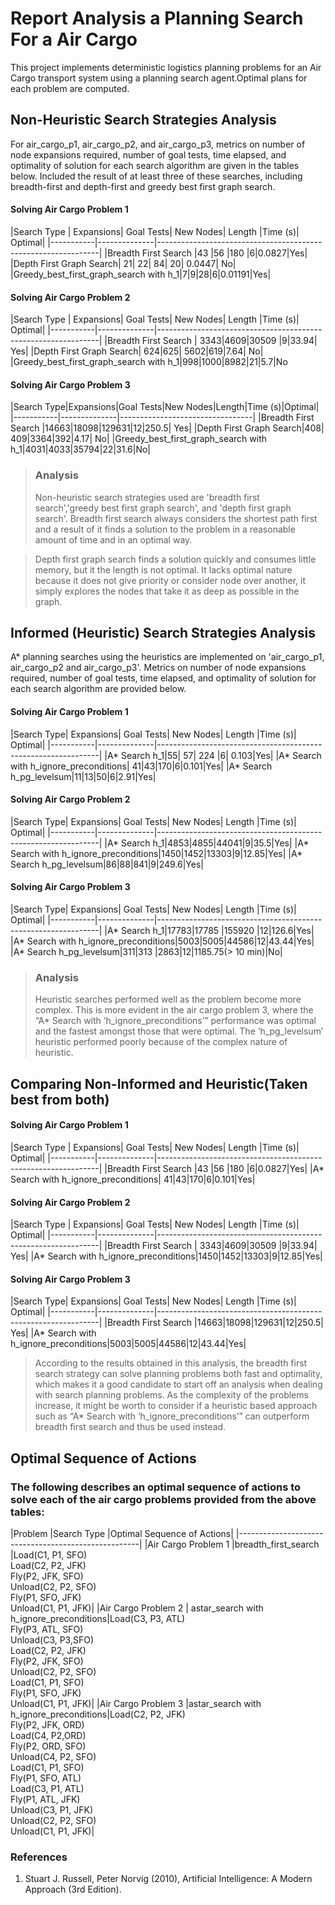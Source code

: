 # Report Analysis a Planning Search For a Air Cargo 
This project implements deterministic logistics planning problems for an Air Cargo transport system using a planning search agent.Optimal plans for each problem are computed.
## Non-Heuristic  Search Strategies Analysis
For air_cargo_p1, air_cargo_p2, and air_cargo_p3, metrics on number of node expansions required, number of goal tests, time elapsed, and optimality of solution for each search algorithm are given in the tables below. Included the result of at least three of these searches, including breadth-first and depth-first and greedy best first graph search.
#### Solving Air Cargo Problem 1
|Search Type	|	Expansions|	Goal Tests|	New Nodes|	Length	|Time (s)|	Optimal|
|-----------|--------------|---------------------------------------------------------------|
|Breadth First Search |43 |56 |180 |6|0.0827|Yes|
|Depth First Graph Search|	21|	22|	84|	20|	0.0447|	No|
|Greedy_best_first_graph_search with h_1|7|9|28|6|0.01191|Yes|
#### Solving Air Cargo Problem 2
|Search Type	|	Expansions|	Goal Tests|	New Nodes|	Length	|Time (s)|	Optimal|
|-----------|--------------|---------------------------------------------------------------|
|Breadth First Search | 3343|4609|30509  |9|33.94|	Yes|
|Depth First Graph Search| 624|625| 5602|619|7.64|	No|
|Greedy_best_first_graph_search with h_1|998|1000|8982|21|5.7|No
#### Solving Air Cargo Problem 3
|Search Type|Expansions|Goal Tests|New Nodes|Length|Time (s)|Optimal|
|-----------|--------------|---------------------------------|
|Breadth First Search |14663|18098|129631|12|250.5|	Yes|
|Depth First Graph Search|408| 409|3364|392|4.17|	No|
|Greedy_best_first_graph_search with h_1|4031|4033|35794|22|31.6|No|


>### Analysis
>Non-heuristic search strategies used are 'breadth first search','greedy best first graph search', and 'depth first graph search'. Breadth first search always considers the shortest path first and a result of it finds a solution to the problem in a reasonable amount of time and in an optimal way.

>Depth first graph search finds a solution quickly and consumes little memory, but it the length is not optimal. It lacks optimal nature because it does not give priority or consider node over another, it simply explores the nodes that take it as deep as possible in the graph.

## Informed (Heuristic) Search Strategies Analysis

 A* planning searches using the heuristics are implemented on 'air_cargo_p1, air_cargo_p2 and air_cargo_p3'. Metrics on number of node expansions required, number of goal tests, time elapsed, and optimality of solution for each search algorithm are provided below.
 
#### Solving Air Cargo Problem 1
|Search Type|	Expansions|	Goal Tests|	New Nodes|	Length	|Time (s)|	Optimal|
|-----------|--------------|---------------------------------------------------------------|
|A* Search h_1|55|	57|	224	|6|	0.103|Yes|
|A* Search with h_ignore_preconditions|	41|43|170|6|0.101|Yes|
|A* Search h_pg_levelsum|11|13|50|6|2.91|Yes|
#### Solving Air Cargo Problem 2
|Search Type|	Expansions|	Goal Tests|	New Nodes|	Length	|Time (s)|	Optimal|
|-----------|--------------|---------------------------------------------------------------|
|A* Search h_1|4853|4855|44041|9|35.5|Yes|
|A* Search with h_ignore_preconditions|1450|1452|13303|9|12.85|Yes|
|A* Search h_pg_levelsum|86|88|841|9|249.6|Yes|
#### Solving Air Cargo Problem 3
|Search Type|	Expansions|	Goal Tests|	New Nodes|	Length	|Time (s)|	Optimal|
|-----------|--------------|---------------------------------------------------------------|
|A* Search h_1|17783|17785 |155920 |12|126.6|Yes|
|A* Search with h_ignore_preconditions|5003|5005|44586|12|43.44|Yes|
|A* Search h_pg_levelsum|311|313 |2863|12|1185.75(> 10 min)|No|


>### Analysis
>Heuristic searches performed well as the problem become more complex. This is more evident in the air cargo problem 3, where the “A* Search with ‘h_ignore_preconditions’” performance was optimal and the fastest amongst those that were optimal. The ‘h_pg_levelsum’ heuristic performed poorly because of the complex nature of heuristic.

## Comparing Non-Informed and Heuristic(Taken best from both)
#### Solving Air Cargo Problem 1
|Search Type	|	Expansions|	Goal Tests|	New Nodes|	Length	|Time (s)|	Optimal|
|-----------|--------------|---------------------------------------------------------------|
|Breadth First Search |43 |56 |180 |6|0.0827|Yes|
|A* Search with h_ignore_preconditions|	41|43|170|6|0.101|Yes|

#### Solving Air Cargo Problem 2
|Search Type	|	Expansions|	Goal Tests|	New Nodes|	Length	|Time (s)|	Optimal|
|-----------|--------------|---------------------------------------------------------------|
|Breadth First Search | 3343|4609|30509  |9|33.94|	Yes|
|A* Search with h_ignore_preconditions|1450|1452|13303|9|12.85|Yes|
#### Solving Air Cargo Problem 3
|Search Type|	Expansions|	Goal Tests|	New Nodes|	Length	|Time (s)|	Optimal|
|-----------|--------------|---------------------------------------------------------------|
|Breadth First Search |14663|18098|129631|12|250.5|	Yes|
|A* Search with h_ignore_preconditions|5003|5005|44586|12|43.44|Yes|


>According to the results obtained in this analysis, the breadth first search strategy can solve planning problems both fast and optimality, which makes it a good candidate to start off an analysis when dealing with search planning problems. As the complexity of the problems increase, it might be worth to consider if a heuristic based approach such as “A* Search with ‘h_ignore_preconditions’” can outperform breadth first search and thus be used instead.

## Optimal Sequence of Actions

### The following  describes an optimal sequence of actions to solve each of the air cargo problems provided  from the above tables:
|Problem	|Search Type	|Optimal Sequence of Actions|
|-----------------------------------------------------|
|Air Cargo Problem 1 |breadth_first_search |Load(C1, P1, SFO)<br/>Load(C2, P2, JFK)<br/>Fly(P2, JFK, SFO)<br/>Unload(C2, P2, SFO)<br/>Fly(P1, SFO, JFK)<br/>Unload(C1, P1, JFK)|
|Air Cargo Problem 2 | astar_search with h_ignore_preconditions|Load(C3, P3, ATL)<br/>Fly(P3, ATL, SFO)<br/>Unload(C3, P3,SFO)<br/>Load(C2, P2, JFK)<br/>Fly(P2, JFK, SFO)<br/>Unload(C2, P2, SFO)<br/>Load(C1, P1, SFO)<br/>Fly(P1, SFO, JFK)<br/>Unload(C1, P1, JFK)|
|Air Cargo Problem 3 |astar_search with h_ignore_preconditions|Load(C2, P2, JFK)<br/>Fly(P2, JFK, ORD)<br/>Load(C4, P2,ORD)<br/>Fly(P2, ORD, SFO)<br/>Unload(C4, P2, SFO)<br/>Load(C1, P1, SFO)<br/>Fly(P1, SFO, ATL)<br/>Load(C3, P1, ATL)<br/>Fly(P1, ATL, JFK)<br/>Unload(C3, P1, JFK)<br/>Unload(C2, P2, SFO)<br/>Unload(C1, P1, JFK)|

### References

1. Stuart J. Russell, Peter Norvig (2010), Artificial Intelligence: A Modern Approach (3rd Edition).






